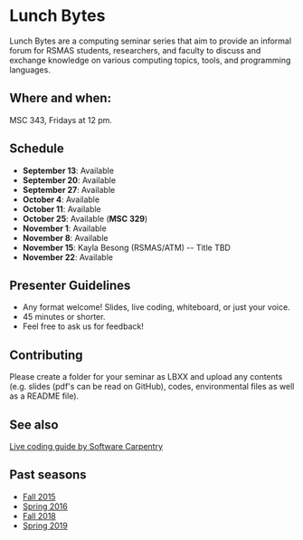 # Lunch Bytes

Lunch Bytes are a computing seminar series that aim to provide an informal forum for RSMAS students, 
researchers, and faculty to discuss and exchange knowledge on various computing topics, tools, and programming languages.

## Where and when:

MSC 343, Fridays at 12 pm.

## Schedule

* **September 13**: Available
* **September 20**: Available
* **September 27**: Available
* **October 4**: Available
* **October 11**: Available
* **October 25**: Available (**MSC 329**)
* **November 1**: Available
* **November 8**: Available
* **November 15**: Kayla Besong (RSMAS/ATM) -- Title TBD
* **November 22**: Available

## Presenter Guidelines

* Any format welcome! Slides, live coding, whiteboard, or just your voice.
* 45 minutes or shorter.
* Feel free to ask us for feedback!

## Contributing

Please create a folder for your seminar as LBXX and upload any contents (e.g. slides (pdf's can be read on GitHub), codes, environmental files as well as a README file).

## See also

[Live coding guide by Software Carpentry](http://swcarpentry.github.io/swc-releases/2017.02/instructor-training/13-live/)

## Past seasons

* [Fall 2015](Fall_2015)
* [Spring 2016](Spring_2016)
* [Fall 2018](Fall_2018)
* [Spring 2019](Spring_2019)
